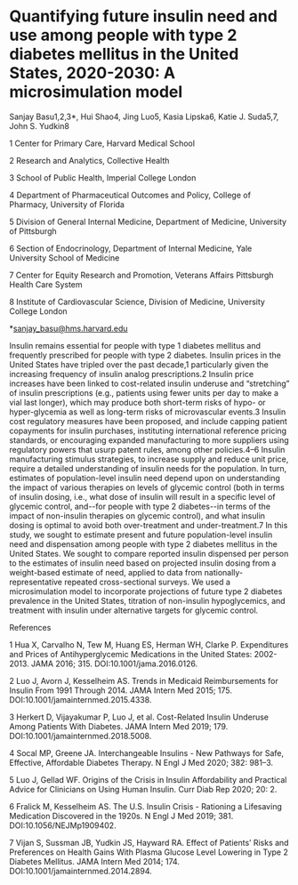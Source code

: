 # Quantifying future insulin need and use among people with type 2 diabetes mellitus in the United States, 2020-2030: A microsimulation model

Sanjay Basu1,2,3*, Hui Shao4, Jing Luo5, Kasia Lipska6, Katie J. Suda5,7, John S. Yudkin8 

1 Center for Primary Care, Harvard Medical School

2 Research and Analytics, Collective Health 

3 School of Public Health, Imperial College London

4 Department of Pharmaceutical Outcomes and Policy, College of Pharmacy, University of Florida

5 Division of General Internal Medicine, Department of Medicine, University of Pittsburgh

6 Section of Endocrinology, Department of Internal Medicine, Yale University School of Medicine

7 Center for Equity Research and Promotion, Veterans Affairs Pittsburgh Health Care System

8 Institute of Cardiovascular Science, Division of Medicine, University College London


*sanjay_basu@hms.harvard.edu

Insulin remains essential for people with type 1 diabetes mellitus and frequently prescribed for people with type 2 diabetes. Insulin prices in the United States have tripled over the past decade,1 particularly given the increasing frequency of insulin analog prescriptions.2 Insulin price increases have been linked to cost-related insulin underuse and “stretching” of insulin prescriptions (e.g., patients using fewer units per day to make a vial last longer), which may produce both short-term risks of hypo- or hyper-glycemia as well as long-term risks of microvascular events.3 Insulin cost regulatory measures have been proposed, and include capping patient copayments for insulin purchases, instituting international reference pricing standards, or encouraging expanded manufacturing to more suppliers using regulatory powers that usurp patent rules, among other policies.4–6 Insulin manufacturing stimulus strategies, to increase supply and reduce unit price, require a detailed understanding of insulin needs for the population. In turn, estimates of population-level insulin need depend upon on understanding the impact of various therapies on levels of glycemic control (both in terms of insulin dosing, i.e., what dose of insulin will result in a specific level of glycemic control, and--for people with type 2 diabetes--in terms of the impact of non-insulin therapies on glycemic control), and what insulin dosing is optimal to avoid both over-treatment and under-treatment.7 
	In this study, we sought to estimate present and future population-level insulin need and dispensation among people with type 2 diabetes mellitus in the United States. We sought to compare reported insulin dispensed per person to the estimates of insulin need based on projected insulin dosing from a weight-based estimate of need, applied to data from nationally-representative repeated cross-sectional surveys. We used a microsimulation model to incorporate projections of future type 2 diabetes prevalence in the United States, titration of non-insulin hypoglycemics, and treatment with insulin under alternative targets for glycemic control. 

References


1	Hua X, Carvalho N, Tew M, Huang ES, Herman WH, Clarke P. Expenditures and Prices of Antihyperglycemic Medications in the United States: 2002-2013. JAMA 2016; 315. DOI:10.1001/jama.2016.0126.

2	Luo J, Avorn J, Kesselheim AS. Trends in Medicaid Reimbursements for Insulin From 1991 Through 2014. JAMA Intern Med 2015; 175. DOI:10.1001/jamainternmed.2015.4338.

3	Herkert D, Vijayakumar P, Luo J, et al. Cost-Related Insulin Underuse Among Patients With Diabetes. JAMA Intern Med 2019; 179. DOI:10.1001/jamainternmed.2018.5008.

4	Socal MP, Greene JA. Interchangeable Insulins - New Pathways for Safe, Effective, Affordable Diabetes Therapy. N Engl J Med 2020; 382: 981–3.

5	Luo J, Gellad WF. Origins of the Crisis in Insulin Affordability and Practical Advice for Clinicians on Using Human Insulin. Curr Diab Rep 2020; 20: 2.

6	Fralick M, Kesselheim AS. The U.S. Insulin Crisis - Rationing a Lifesaving Medication Discovered in the 1920s. N Engl J Med 2019; 381. DOI:10.1056/NEJMp1909402.

7	Vijan S, Sussman JB, Yudkin JS, Hayward RA. Effect of Patients’ Risks and Preferences on Health Gains With Plasma Glucose Level Lowering in Type 2 Diabetes Mellitus. JAMA Intern Med 2014; 174. DOI:10.1001/jamainternmed.2014.2894.


